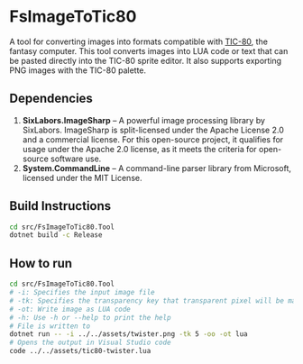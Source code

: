 # FsImageToTic80

A tool for converting images into formats compatible with [TIC-80](https://tic80.com/), the fantasy computer. This tool converts images into LUA code or text that can be pasted directly into the TIC-80 sprite editor. It also supports exporting PNG images with the TIC-80 palette.

## Dependencies

1. **SixLabors.ImageSharp** – A powerful image processing library by SixLabors. ImageSharp is split-licensed under the Apache License 2.0 and a commercial license. For this open-source project, it qualifies for usage under the Apache 2.0 license, as it meets the criteria for open-source software use.
2. **System.CommandLine** – A command-line parser library from Microsoft, licensed under the MIT License.

## Build Instructions

```bash
cd src/FsImageToTic80.Tool
dotnet build -c Release
```

## How to run

```bash
cd src/FsImageToTic80.Tool
# -i: Specifies the input image file
# -tk: Specifies the transparency key that transparent pixel will be mapped to
# -ot: Write image as LUA code
# -h: Use -h or --help to print the help
# File is written to
dotnet run -- -i ../../assets/twister.png -tk 5 -oo -ot lua
# Opens the output in Visual Studio code
code ../../assets/tic80-twister.lua
```
